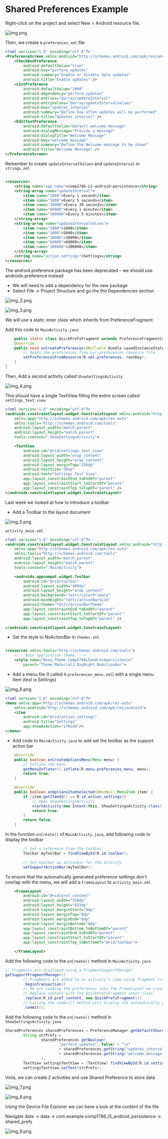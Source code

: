 # Shared Preferences Example

Right-click on the project and select New > Android resource file.

![img.png](img.png)

Then, we create a `preferences.xml` file

```xml
<?xml version="1.0" encoding="utf-8"?>
<PreferenceScreen xmlns:android="http://schemas.android.com/apk/res/android">
    <CheckBoxPreference
        android:defaultValue="true"
        android:key="perform_updates"
        android:summary="Enable or disable data updates"
        android:title="Enable updates" />
    <ListPreference
        android:defaultValue="1000"
        android:dependency="perform_updates"
        android:entries="@array/updateInterval"
        android:entryValues="@array/updateIntervalValues"
        android:key="updates_interval"
        android:summary="Define how often updates will be performed"
        android:title="Updates interval" />
    <EditTextPreference
        android:defaultValue="Default welcome message"
        android:dialogMessage="Provide a message"
        android:dialogTitle="Welcome Message"
        android:key="welcome_message"
        android:summary="Define the Welcome message to be shown"
        android:title="Welcome Message" />
</PreferenceScreen>
```

Remember to create `updateIntervalValues` and `updateInterval` in `strings.xml`

```xml

<resources>
    <string name="app_name">comp1786-L5-android-persistence</string>
    <string-array name="updateInterval">
        <item name="1000">Every 1 second</item>
        <item name="5000">Every 5 seconds</item>
        <item name="30000">Every 30 seconds</item>
        <item name="60000">Every 1 minute</item>
        <item name="300000">Every 5 minutes</item>
    </string-array>
    <string-array name="updateIntervalValues">
        <item name="1000">1000</item>
        <item name="5000">5000</item>
        <item name="30000">30000</item>
        <item name="60000">60000</item>
        <item name="300000">300000</item>
    </string-array>
    <string name="action_settings">Settings</string>
</resources>
```

The android.preference package has been deprecated – we should use androidx.preference instead

- We will need to add a dependency for the new package
- Select File -> Project Structure and go the the Dependencies section

![img_2.png](img_2.png)

![img_3.png](img_3.png)

We will use a static inner class which inherits from PreferenceFragment

Add this code to `MainActivity.java`

```java
    public static class QuickPrefsFragment extends PreferenceFragmentCompat {
    @Override
    public void onCreatePreferences(@Nullable Bundle savedInstanceState, @Nullable String rootKey) {
        // Reads the preferences from our preferences resource file
        setPreferencesFromResource(R.xml.preferences, rootKey);
    }
}
```

Then, Add a second activity called `ShowSettingsActivity`

![img_4.png](img_4.png)

This should have a single TextView filling the entire screen called `settings_text_view`

```xml
<?xml version="1.0" encoding="utf-8"?>
<androidx.constraintlayout.widget.ConstraintLayout xmlns:android="http://schemas.android.com/apk/res/android"
    xmlns:app="http://schemas.android.com/apk/res-auto"
    xmlns:tools="http://schemas.android.com/tools"
    android:layout_width="match_parent"
    android:layout_height="match_parent"
    tools:context=".ShowSettingsActivity">

    <TextView
        android:id="@+id/settings_text_view"
        android:layout_width="wrap_content"
        android:layout_height="wrap_content"
        android:layout_marginTop="256dp"
        android:textSize="30sp"
        android:text="Settings Text View"
        app:layout_constraintEnd_toEndOf="parent"
        app:layout_constraintStart_toStartOf="parent"
        app:layout_constraintTop_toTopOf="parent" />
</androidx.constraintlayout.widget.ConstraintLayout>
```

Last week we looked at how to introduce a toolbar

- Add a Toolbar to the layout document

![img_5.png](img_5.png)

`activity_main.xml`

```xml
<?xml version="1.0" encoding="utf-8"?>
<androidx.constraintlayout.widget.ConstraintLayout xmlns:android="http://schemas.android.com/apk/res/android"
    xmlns:app="http://schemas.android.com/apk/res-auto"
    xmlns:tools="http://schemas.android.com/tools"
    android:layout_width="match_parent"
    android:layout_height="match_parent"
    tools:context=".MainActivity">

    <androidx.appcompat.widget.Toolbar
        android:id="@+id/toolbar"
        android:layout_width="409dp"
        android:layout_height="wrap_content"
        android:background="?attr/colorPrimary"
        android:minHeight="?attr/actionBarSize"
        android:theme="?attr/actionBarTheme"
        app:layout_constraintEnd_toEndOf="parent"
        app:layout_constraintStart_toStartOf="parent"
        app:layout_constraintTop_toTopOf="parent" />

</androidx.constraintlayout.widget.ConstraintLayout>
```

- Set the style to NoActionBar in `themes.xml`

```xml

<resources xmlns:tools="http://schemas.android.com/tools">
    <!-- Base application theme. -->
    <style name="Base.Theme.Comp1786L5androidpersistence"
        parent="Theme.Material3.DayNight.NoActionBar">
```

- Add a menu file (I called it `preferences_menu.xml`) with a single menu item (text is Settings)

![img_6.png](img_6.png)

```xml
<?xml version="1.0" encoding="utf-8"?>
<menu xmlns:app="http://schemas.android.com/apk/res-auto"
    xmlns:android="http://schemas.android.com/apk/res/android">
    <item
        android:id="@+id/action_settings"
        android:title="Settings"
        app:showAsAction="ifRoom"/>
</menu>
```

- Add code to `MainActivity.java` to add set the toolbar as the support
  action bar

```java
    @Override
    public boolean onCreateOptionsMenu(Menu menu) {
        // Inflate the menu
        getMenuInflater().inflate(R.menu.preferences_menu, menu);
        return true;
    }

    @Override
    public boolean onOptionsItemSelected(@NonNull MenuItem item) {
        if (item.getItemId() == R.id.action_settings){
            // Open ShowSettingsActivity
            startActivity(new Intent(this, ShowSettingsActivity.class));
            return true;
        }
        return false;
    }
```

In the function `onCreate()` of `MainActivity.java`, add following code to display the toolbar

```java
        // Get a reference from the toolbar
        Toolbar myToolBar = findViewById(R.id.toolbar);

        // Set toolbar as actionbar for the activity
        setSupportActionBar(myToolBar);
```

To ensure that the automatically generated preference settings don’t overlap with the menu, we will
add a `FrameLayout` to `activity_main.xml`

```xml
    <FrameLayout
        android:id="@+id/pref_content"
        android:layout_width="350dp"
        android:layout_height="623dp"
        android:layout_marginStart="8dp"
        android:layout_marginTop="8dp"
        android:layout_marginEnd="8dp"
        android:layout_marginBottom="8dp"
        app:layout_constraintBottom_toBottomOf="parent"
        app:layout_constraintEnd_toEndOf="parent"
        app:layout_constraintStart_toStartOf="parent"
        app:layout_constraintTop_toBottomOf="@+id/toolbar">

    </FrameLayout>
```

Add the following code to the `onCreate()` method in `MainActivity.java`

```java
// Fragments are displayed using a FragmentSupportManager
getSupportFragmentManager()
        // Fragments are added to an activity’s view using fragment transactions
        .beginTransaction()
        // We are loading the preferences into the FrameLayout we created
        // Replace content with the QuickPrefsFragment inner class
        .replace(R.id.pref_content, new QuickPrefsFragment())
        // Calling the commit() method will display the automatically generated preference settings
        .commit();
```

Add the following code to the `onCreate()` method in `ShowSettingsActivity.java`

```java
SharedPreferences sharedPreferences = PreferenceManager.getDefaultSharedPreferences(this);
        String strPrefs =
                sharedPreferences.getBoolean(
                        "perform_updates", false) + "\n"
                        + sharedPreferences.getString("updates_interval", "-1") + "\n"
                        + sharedPreferences.getString("welcome_message", "NULL"
                );
        TextView settingsTextView = (TextView) findViewById(R.id.settings_text_view);
        settingsTextView.setText(strPrefs);
```

Voila, we can create 2 activities and use Shared Preference to store data

![img_7.png](img_7.png)

![img_8.png](img_8.png)

Using the Device File Explorer we can have a look at the content of the file

Navigate data -> data -> com.example.comp1786_l5_android_persistence -> shared_prefs

![img_9.png](img_9.png)







